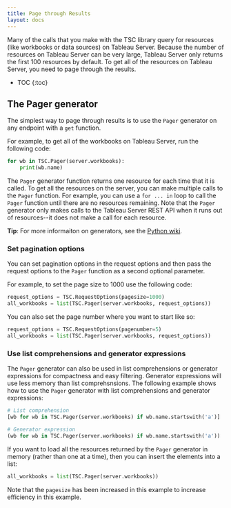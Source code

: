 ```yaml
---
title: Page through Results
layout: docs
---
```


Many of the calls that you make with the TSC library query for resources (like workbooks or data sources) on Tableau
Server. Because the number of resources on Tableau Server can be very large, Tableau Server only returns the first 100
resources by default. To get all of the resources on Tableau Server, you need to page through the results.

* TOC
{:toc}

## The Pager generator

The simplest way to page through results is to use the `Pager` generator on any endpoint with a `get` function.

For example, to get all of the workbooks on Tableau Server, run the following code:

```py
for wb in TSC.Pager(server.workbooks):
    print(wb.name)
```

The `Pager` generator function returns one resource for each time that it is called. To get all the resources on the
server, you can make multiple calls to the `Pager` function. For example, you can use a `for ... in` loop to call the
`Pager` function until there are no resources remaining. Note that the `Pager` generator only makes calls to the Tableau
Server REST API when it runs out of resources--it does not make a call for each resource.

**Tip**: For more informaiton on generators, see the [Python wiki](https://wiki.python.org/moin/Generators).

### Set pagination options

You can set pagination options in the request options and then pass the request options to the `Pager` function as a
second optional parameter.

For example, to set the page size to 1000 use the following code:

```py
request_options = TSC.RequestOptions(pagesize=1000)
all_workbooks = list(TSC.Pager(server.workbooks, request_options))
```

You can also set the page number where you want to start like so:


```py
request_options = TSC.RequestOptions(pagenumber=5)
all_workbooks = list(TSC.Pager(server.workbooks, request_options))
```

### Use list comprehensions and generator expressions

The `Pager` generator can also be used in list comprehensions or generator expressions
for compactness and easy filtering. Generator expressions will use less
memory than list comprehsnsions. The following example shows how to use the `Pager` generator with list comprehensions
and generator expressions:

```py
# List comprehension
[wb for wb in TSC.Pager(server.workbooks) if wb.name.startswith('a')]

# Generator expression
(wb for wb in TSC.Pager(server.workbooks) if wb.name.startswith('a'))
```

If you want to load all the resources returned by the `Pager` generator in memory (rather than one at a time), then you
can insert the elements into a list:

```py
all_workbooks = list(TSC.Pager(server.workbooks))
```
Note that the `pagesize` has been increased in this example to increase efficiency in this example.

